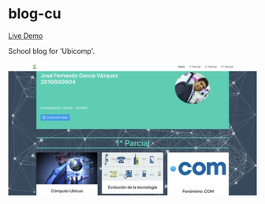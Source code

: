 # blog-cu

[Live Demo](https://fergv.com/blog-cu/)

School blog for 'Ubicomp'.

![Demo image](./img/demo.png "Demo image")